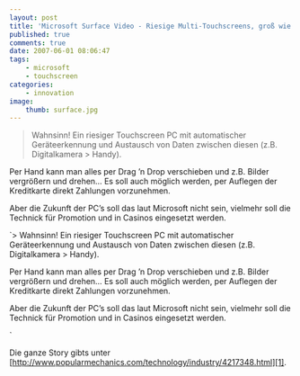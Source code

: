 ```yaml
---
layout: post
title: 'Microsoft Surface Video - Riesige Multi-Touchscreens, groß wie ein Tisch'
published: true
comments: true
date: 2007-06-01 08:06:47
tags:
    - microsoft
    - touchscreen
categories:
    - innovation
image:
    thumb: surface.jpg
---
```

> Wahnsinn! Ein riesiger Touchscreen PC mit automatischer Geräteerkennung und Austausch von Daten zwischen diesen (z.B. Digitalkamera > Handy).



Per Hand kann man alles per Drag &#8217;n Drop verschieben und z.B. Bilder vergrößern und drehen&#8230; Es soll auch möglich werden, per Auflegen der Kreditkarte direkt Zahlungen vorzunehmen.

Aber die Zukunft der PC&#8217;s soll das laut Microsoft nicht sein, vielmehr soll die Technick für Promotion und in Casinos eingesetzt werden.

`> Wahnsinn! Ein riesiger Touchscreen PC mit automatischer Geräteerkennung und Austausch von Daten zwischen diesen (z.B. Digitalkamera > Handy).



Per Hand kann man alles per Drag &#8217;n Drop verschieben und z.B. Bilder vergrößern und drehen&#8230; Es soll auch möglich werden, per Auflegen der Kreditkarte direkt Zahlungen vorzunehmen.

Aber die Zukunft der PC&#8217;s soll das laut Microsoft nicht sein, vielmehr soll die Technick für Promotion und in Casinos eingesetzt werden.

` 

Die ganze Story gibts unter [http://www.popularmechanics.com/technology/industry/4217348.html][1].

 [1]: http://www.popularmechanics.com/technology/industry/4217348.html "Popularmechanics.com besuchen"